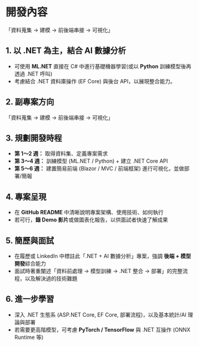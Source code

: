 # 開發內容
「資料蒐集 → 建模 → 前後端串接 → 可視化」

## 1. **以 .NET 為主，結合 AI 數據分析**  
   - 可使用 **ML.NET** 直接在 C# 中進行基礎機器學習(或以 **Python** 訓練模型後再透過 .NET 呼叫)
   - 考慮結合 .NET 資料庫操作 (EF Core) 與後台 API，以展現整合能力。

## 2. **副專案方向**  
   「資料蒐集 → 建模 → 前後端串接 → 可視化」

## 3. **規劃開發時程**  
   - **第 1～2 週：** 取得資料集、定義專案需求  
   - **第 3～4 週：** 訓練模型 (ML.NET / Python) + 建立 .NET Core API  
   - **第 5～6 週：** 建置簡易前端 (Blazor / MVC / 前端框架) 進行可視化，並做部署/簡報

## 4. **專案呈現**  
   - 在 **GitHub README** 中清晰說明專案架構、使用技術、如何執行  
   - 若可行，**錄 Demo 影片**或做圖表化報告，以供面試者快速了解成果

## 5. **簡歷與面試**  
   - 在履歷或 LinkedIn 中標註此「.NET + AI 數據分析」專案，強調 **後端 + 模型開發**綜合能力  
   - 面試時著重闡述「資料前處理 → 模型訓練 → .NET 整合 → 部署」的完整流程，以及解決過的技術難題

## 6. **進一步學習**  
   - 深入 .NET 生態系 (ASP.NET Core, EF Core, 部署流程)，以及基本統計/AI 理論與部署  
   - 若需要更高階模型，可考慮 **PyTorch / TensorFlow** 與 .NET 互操作 (ONNX Runtime 等)